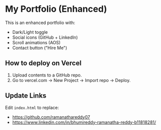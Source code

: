 # My Portfolio (Enhanced)

This is an enhanced portfolio with:
- Dark/Light toggle
- Social icons (GitHub + LinkedIn)
- Scroll animations (AOS)
- Contact button ("Hire Me")

## How to deploy on Vercel
1. Upload contents to a GitHub repo.
2. Go to vercel.com → New Project → Import repo → Deploy.

## Update Links
Edit `index.html` to replace:
- https://github.com/ramanathareddy07
- https://www.linkedin.com/in/bhumireddy-ramanatha-reddy-b11818281/
